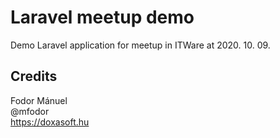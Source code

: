 # Laravel meetup demo

Demo Laravel application for meetup in ITWare at 2020. 10. 09.

## Credits

Fodor Mánuel  
@mfodor  
https://doxasoft.hu
